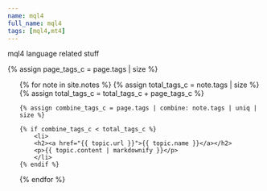 ```yaml
---
name: mql4
full_name: mql4
tags: [mql4,mt4]
---
```

mql4 language related stuff

{% assign page_tags_c = page.tags | size %}
<ul>
  {% for note in site.notes %}
    {% assign total_tags_c = note.tags | size %}
    {% assign total_tags_c = total_tags_c + page_tags_c %}

    {% assign combine_tags_c = page.tags | combine: note.tags | uniq | size %}
    
    {% if combine_tags_c < total_tags_c %}
        <li>
        <h2><a href="{{ topic.url }}">{{ topic.name }}</a></h2>
        <p>{{ topic.content | markdownify }}</p>
        </li>
    {% endif %}
  {% endfor %}
  
</ul>